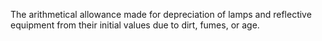 ﻿The arithmetical allowance made for depreciation of lamps and reflective equipment from their initial values due to dirt, fumes, or age.